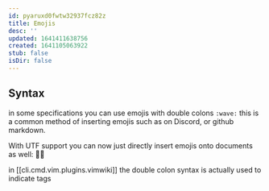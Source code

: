 ```yaml
---
id: pyaruxd0fwtw32937fcz82z
title: Emojis
desc: ''
updated: 1641411638756
created: 1641105063922
stub: false
isDir: false
---
```



## Syntax

in some specifications you can use emojis with double colons `:wave:` this is a common method of inserting emojis such as on Discord, or github markdown.

With UTF support you can now just directly insert emojis onto documents as well: 👋🏻️

in [[cli.cmd.vim.plugins.vimwiki]] the double colon syntax is actually used to indicate tags
